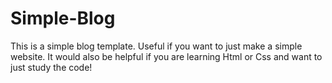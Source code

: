 # Simple-Blog
This is a simple  blog template. Useful if you want to just make a simple website.
It would also be helpful if you are learning Html or Css and want to just study the code!

